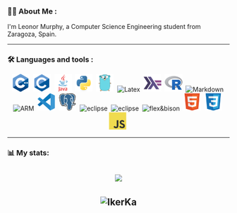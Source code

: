 ### 👩‍💻 About Me :

I'm Leonor Murphy, a Computer Science Engineering student from Zaragoza, Spain.

<hr /> <!-- Horizontal rule -->

### 🛠️ Languages and tools :

<!-- Icons are from https://github.com/devicons/devicon/tree/master/icons , https://github.com/simple-icons/simple-icons/tree/develop/icons  and https://vecta.io/symbols/tag/symbol-->
<div align="center">
    <img src="https://github.com/devicons/devicon/blob/master/icons/cplusplus/cplusplus-original.svg" title="C++" alt="C++" width="40" height="40"/>&nbsp;
    <img src="https://github.com/devicons/devicon/blob/master/icons/c/c-original.svg" title="C" alt="C" width="40" height="40"/>&nbsp;
    <img src="https://github.com/devicons/devicon/blob/master/icons/java/java-original-wordmark.svg" title="Java" alt="Java" width="40" height="40"/>&nbsp;
    <img src="https://github.com/devicons/devicon/blob/master/icons/python/python-original.svg" title="Python" alt="Python" width="40" height="40"/>&nbsp;
    <img src="https://github.com/devicons/devicon/blob/master/icons/go/go-original.svg" title="Go" alt="Go" width="40" height="40"/>&nbsp;
    <img src= "https://user-images.githubusercontent.com/49899602/103332150-553fb180-4aac-11eb-8d6f-55f6a647a243.jpg" title="Latex" alt="Latex" width="40" height="40"/>&nbsp;
    <img src="https://github.com/devicons/devicon/blob/master/icons/haskell/haskell-original.svg" title="Haskell" alt="Haskell" width="40" height="40"/>&nbsp;
    <img src="https://github.com/devicons/devicon/blob/master/icons/r/r-original.svg" title="r" alt="r" width="40" height="40"/>&nbsp;
    <img src="https://upload.wikimedia.org/wikipedia/commons/thumb/4/41/1280px_Markdown_with_White_Background.png/640px-1280px_Markdown_with_White_Background.png" title="Markdown" alt="Markdown" width="40" height="40"/>&nbsp;
    <img src="https://www.powerandcables.com/wp-content/uploads/2021/02/ASM-Symbol-Blue-Tight-002-min.png" title="ARM" alt="ARM" width="40" height="40"/>&nbsp;
    <img src="https://github.com/devicons/devicon/blob/master/icons/vscode/vscode-original.svg" title="VSCode" alt="VSCode" width="40" height="40"/>&nbsp;
    <img src="https://github.com/devicons/devicon/blob/master/icons/postgresql/postgresql-original.svg" title="postgresql" alt="postgresql" width="40" height="40"/>&nbsp;
    <img src="https://user-images.githubusercontent.com/11943860/46922575-7017cf80-cfe1-11e8-845a-0cd198fb546c.png" title="eclipse" alt="eclipse" width="40" height="40"/>&nbsp;
    <img src="https://symbols.getvecta.com/stencil_27/81_sql-database.712f6a994f.svg" title="eclipse" alt="eclipse" width="40" height="40"/>&nbsp;
    <img src="https://i.ytimg.com/vi/yZ6Po_kEkD8/maxresdefault.jpg" title="flex&bison" alt="flex&bison" width="40" height="40"/>&nbsp;
    <img src="https://github.com/devicons/devicon/blob/master/icons/html5/html5-original.svg" title="html" alt="html" width="40" height="40"/>&nbsp;
    <img src="https://github.com/devicons/devicon/blob/master/icons/css3/css3-original.svg" title="css" alt="css" width="40" height="40"/>&nbsp;
    <img src="https://github.com/devicons/devicon/blob/master/icons/javascript/javascript-original.svg" title="javascript" alt="javascript" width="40" height="40"/>&nbsp;
</div>

<hr />

### 📊 My stats:

<!-- My Github stats -->

<h2 align="center"> <img src = "https://github-readme-streak-stats.herokuapp.com?user=leonormurphy&theme=radical"(https://git.io/streak-stats) /> </h2>

<h2 align="center"> <img src="https://github-readme-stats.vercel.app/api/top-langs/?username=leonormurphy&layout=compact&theme=radical" alt="IkerKa" /> </h2>
